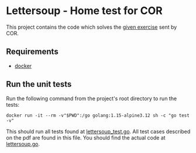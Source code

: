 # Lettersoup - Home test for COR
This project contains the code which solves the [given exercise](test-back.pdf) sent by COR.

## Requirements
* [docker](https://docs.docker.com/engine/install/)

## Run the unit tests

Run the following command from the project's root directory to run the tests:
```
docker run -it --rm -v"$PWD":/go golang:1.15-alpine3.12 sh -c "go test -v"
```

This should run all tests found at [lettersoup_test.go](lettersoup_test.go). All
test cases described on the pdf are found in this file.
You should find the actual code at [lettersoup.go](lettersoup.go).
